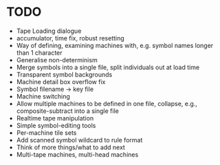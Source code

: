 # TODO
* Tape Loading dialogue
* accumulator, time fix, robust resetting
* Way of defining, examining machines with, e.g. symbol names longer than 1 character
* Generalise non-determinism
* Merge symbols into a single file, split individuals out at load time
* Transparent symbol backgrounds
* Machine detail box overflow fix 
* Symbol filename -> key file
* Machine switching
* Allow multiple machines to be defined in one file, collapse, e.g., composite-subtract into a single file
* Realtime tape manipulation
* Simple symbol-editing tools
* Per-machine tile sets
* Add scanned symbol wildcard to rule format
* Think of more things/what to add next
* Multi-tape machines, multi-head machines